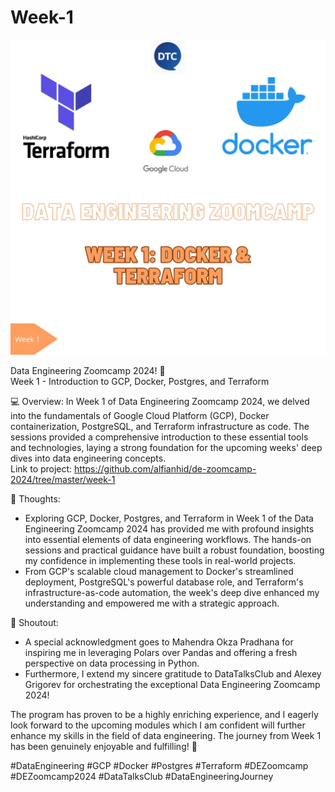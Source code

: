 # Week-1

![<img title="Week 1 - Introduction to GCP, Docker, Postgres, and Terraform" src="/week-1/images/week-1.png" height="250" width="250"/>](/week-1/images/week-1.png)

Data Engineering Zoomcamp 2024! 🚀 \
Week 1 - Introduction to GCP, Docker, Postgres, and Terraform

💻 Overview:
In Week 1 of Data Engineering Zoomcamp 2024, we delved into the fundamentals of Google Cloud Platform (GCP), Docker containerization, PostgreSQL, and Terraform infrastructure as code. The sessions provided a comprehensive introduction to these essential tools and technologies, laying a strong foundation for the upcoming weeks' deep dives into data engineering concepts.\
Link to project: https://github.com/alfianhid/de-zoomcamp-2024/tree/master/week-1

💭 Thoughts:
- Exploring GCP, Docker, Postgres, and Terraform in Week 1 of the Data Engineering Zoomcamp 2024 has provided me with profound insights into essential elements of data engineering workflows. The hands-on sessions and practical guidance have built a robust foundation, boosting my confidence in implementing these tools in real-world projects.
- From GCP's scalable cloud management to Docker's streamlined deployment, PostgreSQL's powerful database role, and Terraform's infrastructure-as-code automation, the week's deep dive enhanced my understanding and empowered me with a strategic approach.

📢 Shoutout:
- A special acknowledgment goes to Mahendra Okza Pradhana for inspiring me in leveraging Polars over Pandas and offering a fresh perspective on data processing in Python.
- Furthermore, I extend my sincere gratitude to DataTalksClub and Alexey Grigorev for orchestrating the exceptional Data Engineering Zoomcamp 2024!

The program has proven to be a highly enriching experience, and I eagerly look forward to the upcoming modules which I am confident will further enhance my skills in the field of data engineering. The journey from Week 1 has been genuinely enjoyable and fulfilling! 🙌 

#DataEngineering #GCP #Docker #Postgres #Terraform #DEZoomcamp #DEZoomcamp2024 #DataTalksClub #DataEngineeringJourney